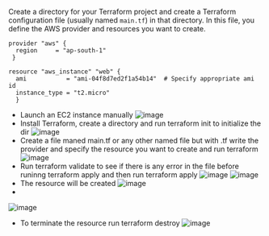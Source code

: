 Create a directory for your Terraform project and create a Terraform configuration file (usually named ``main.tf``) in that directory.
In this file, you define the AWS provider and resources you want to create.
```
provider "aws" {
  region     = "ap-south-1"
 }
 
resource "aws_instance" "web" {
  ami           = "ami-04f8d7ed2f1a54b14"  # Specify appropriate ami id
  instance_type = "t2.micro"
  }
  ```
* Launch an EC2 instance manually
![image](https://github.com/pooja-bhavani/About-terraform/assets/147735975/26225f67-5689-4576-bd75-0b99ed38d16f)
* Install Terraform, create a directory and run terraform init to initialize the dir 
![image](https://github.com/pooja-bhavani/About-terraform/assets/147735975/d342aec9-8849-4cc0-99b1-68396d9eb436)
* Create a file maned main.tf or any other named file but with .tf write the provider and specify the resource you want to create and run terraform
![image](https://github.com/pooja-bhavani/About-terraform/assets/147735975/93ab279b-4bef-459a-a6c7-445e421f4dd7)
* Run terraform validate to see if there is any error in the file before runinng terraform apply and then run terraform apply 
![image](https://github.com/pooja-bhavani/About-terraform/assets/147735975/9d113818-15ee-4ddc-b5f8-fbe9e932d540)
![image](https://github.com/pooja-bhavani/About-terraform/assets/147735975/36838aa6-2de9-4c44-bf23-4c304008480e)
* The resource will be created
![image](https://github.com/pooja-bhavani/About-terraform/assets/147735975/d4cd7801-305b-41a2-bb88-034838ee182b)
*
![image](https://github.com/pooja-bhavani/About-terraform/assets/147735975/7998fb9a-121e-4e70-a375-f592208ad766)
* To terminate the resource run terraform destroy
![image](https://github.com/pooja-bhavani/About-terraform/assets/147735975/fd088000-4940-4311-9f3c-d6353955ab39)









